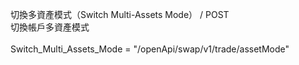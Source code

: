 切換多資產模式（Switch Multi-Assets Mode） / POST \
切換帳戶多資產模式\
\
Switch_Multi_Assets_Mode = "/openApi/swap/v1/trade/assetMode"
